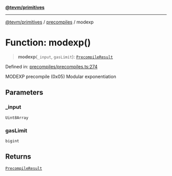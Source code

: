 [**@tevm/primitives**](../../../../README.md)

***

[@tevm/primitives](../../../../globals.md) / [precompiles](../README.md) / modexp

# Function: modexp()

> **modexp**(`_input`, `gasLimit`): [`PrecompileResult`](../interfaces/PrecompileResult.md)

Defined in: [precompiles/precompiles.ts:274](https://github.com/evmts/primitives/blob/main/src/precompiles/precompiles.ts#L274)

MODEXP precompile (0x05)
Modular exponentiation

## Parameters

### \_input

`Uint8Array`

### gasLimit

`bigint`

## Returns

[`PrecompileResult`](../interfaces/PrecompileResult.md)
